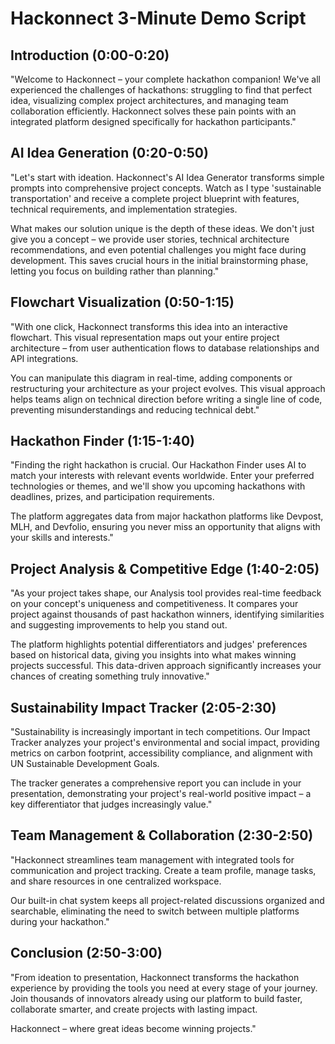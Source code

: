 # Hackonnect 3-Minute Demo Script

## Introduction (0:00-0:20)
"Welcome to Hackonnect – your complete hackathon companion! We've all experienced the challenges of hackathons: struggling to find that perfect idea, visualizing complex project architectures, and managing team collaboration efficiently. Hackonnect solves these pain points with an integrated platform designed specifically for hackathon participants."

## AI Idea Generation (0:20-0:50)
"Let's start with ideation. Hackonnect's AI Idea Generator transforms simple prompts into comprehensive project concepts. Watch as I type 'sustainable transportation' and receive a complete project blueprint with features, technical requirements, and implementation strategies.

What makes our solution unique is the depth of these ideas. We don't just give you a concept – we provide user stories, technical architecture recommendations, and even potential challenges you might face during development. This saves crucial hours in the initial brainstorming phase, letting you focus on building rather than planning."

## Flowchart Visualization (0:50-1:15)
"With one click, Hackonnect transforms this idea into an interactive flowchart. This visual representation maps out your entire project architecture – from user authentication flows to database relationships and API integrations.

You can manipulate this diagram in real-time, adding components or restructuring your architecture as your project evolves. This visual approach helps teams align on technical direction before writing a single line of code, preventing misunderstandings and reducing technical debt."

## Hackathon Finder (1:15-1:40)
"Finding the right hackathon is crucial. Our Hackathon Finder uses AI to match your interests with relevant events worldwide. Enter your preferred technologies or themes, and we'll show you upcoming hackathons with deadlines, prizes, and participation requirements.

The platform aggregates data from major hackathon platforms like Devpost, MLH, and Devfolio, ensuring you never miss an opportunity that aligns with your skills and interests."

## Project Analysis & Competitive Edge (1:40-2:05)
"As your project takes shape, our Analysis tool provides real-time feedback on your concept's uniqueness and competitiveness. It compares your project against thousands of past hackathon winners, identifying similarities and suggesting improvements to help you stand out.

The platform highlights potential differentiators and judges' preferences based on historical data, giving you insights into what makes winning projects successful. This data-driven approach significantly increases your chances of creating something truly innovative."

## Sustainability Impact Tracker (2:05-2:30)
"Sustainability is increasingly important in tech competitions. Our Impact Tracker analyzes your project's environmental and social impact, providing metrics on carbon footprint, accessibility compliance, and alignment with UN Sustainable Development Goals.

The tracker generates a comprehensive report you can include in your presentation, demonstrating your project's real-world positive impact – a key differentiator that judges increasingly value."

## Team Management & Collaboration (2:30-2:50)
"Hackonnect streamlines team management with integrated tools for communication and project tracking. Create a team profile, manage tasks, and share resources in one centralized workspace.

Our built-in chat system keeps all project-related discussions organized and searchable, eliminating the need to switch between multiple platforms during your hackathon."

## Conclusion (2:50-3:00)
"From ideation to presentation, Hackonnect transforms the hackathon experience by providing the tools you need at every stage of your journey. Join thousands of innovators already using our platform to build faster, collaborate smarter, and create projects with lasting impact.

Hackonnect – where great ideas become winning projects."